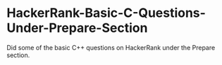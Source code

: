 # HackerRank-Basic-C-Questions-Under-Prepare-Section
Did some of the basic C++ questions on HackerRank under the Prepare section. 
